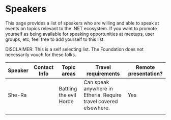 # Speakers

This page provides a list of speakers who are willing and able to speak at events on topics relevant to the .NET ecosystem.
If you want to promote yourself as being available for speaking opportunities at meetups, user groups, etc, feel free to
add yourself to this list.

DISCLAIMER: This is a self selecting list. The Foundation does not necessarily vouch for these folks.

| Speaker              | Contact Info | Topic areas             | Travel requirements | Remote presentation? |    
| -------------------- | ------------ | ----------------------- | ------------------- | ---------------------------------- |
| She-Ra               |              | Battling the evil Horde | Can speak anywhere in Etheria. Require travel covered elsewhere. | Yes |
|                      |              |                         |                     |                      |        
